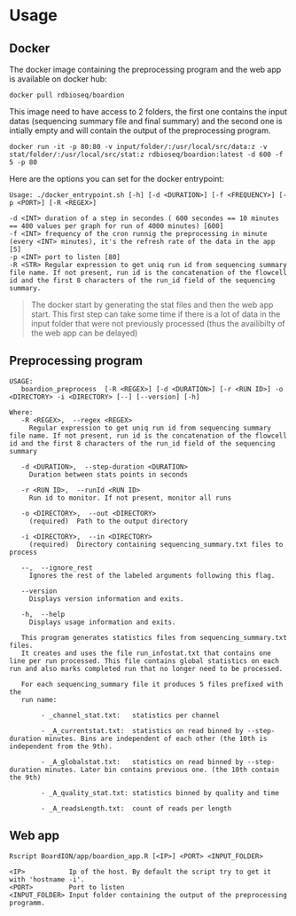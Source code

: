 # Usage

## Docker

The docker image containing the preprocessing program and the web app is available on docker hub:

```
docker pull rdbioseq/boardion
```

This image need to have access to 2 folders, the first one contains the input datas (sequencing summary file and final summary) and the second one is intially empty and will contain the output of the preprocessing program.

```
docker run -it -p 80:80 -v input/folder/:/usr/local/src/data:z -v stat/folder/:/usr/local/src/stat:z rdbioseq/boardion:latest -d 600 -f 5 -p 80
```

Here are the options you can set for the docker entrypoint:

```
Usage: ./docker_entrypoint.sh [-h] [-d <DURATION>] [-f <FREQUENCY>] [-p <PORT>] [-R <REGEX>]

-d <INT> duration of a step in secondes ( 600 secondes == 10 minutes == 400 values per graph for run of 4000 minutes) [600]
-f <INT> frequency of the cron runnig the preprocessing in minute (every <INT> minutes), it's the refresh rate of the data in the app [5]
-p <INT> port to listen [80]
-R <STR> Regular expression to get uniq run id from sequencing summary file name. If not present, run id is the concatenation of the flowcell id and the first 8 characters of the run_id field of the sequencing summary.
```

> The docker start by generating the stat files and then the web app start. This first step can take some time if there is a lot of data in the input folder that were not previously processed (thus the availibilty of the web app can be delayed)


## Preprocessing program

```
USAGE:
   boardion_preprocess  [-R <REGEX>] [-d <DURATION>] [-r <RUN ID>] -o <DIRECTORY> -i <DIRECTORY> [--] [--version] [-h]

Where:
   -R <REGEX>,  --regex <REGEX>
     Regular expression to get uniq run id from sequencing summary file name. If not present, run id is the concatenation of the flowcell id and the first 8 characters of the run_id field of the sequencing summary

   -d <DURATION>,  --step-duration <DURATION>
     Duration between stats points in seconds

   -r <RUN ID>,  --runId <RUN ID>
     Run id to monitor. If not present, monitor all runs

   -o <DIRECTORY>,  --out <DIRECTORY>
     (required)  Path to the output directory

   -i <DIRECTORY>,  --in <DIRECTORY>
     (required)  Directory containing sequencing_summary.txt files to process

   --,  --ignore_rest
     Ignores the rest of the labeled arguments following this flag.

   --version
     Displays version information and exits.

   -h,  --help
     Displays usage information and exits.

   This program generates statistics files from sequencing_summary.txt files.
   It creates and uses the file run_infostat.txt that contains one line per run processed. This file contains global statistics on each run and also marks completed run that no longer need to be processed.

   For each sequencing_summary file it produces 5 files prefixed with the
   run name:

        - _channel_stat.txt:   statistics per channel

        - _A_currentstat.txt:  statistics on read binned by --step-duration minutes. Bins are independent of each other (the 10th is independent from the 9th).

        - _A_globalstat.txt:   statistics on read binned by --step-duration minutes. Later bin contains previous one. (the 10th contain the 9th)

        - _A_quality_stat.txt: statistics binned by quality and time

        - _A_readsLength.txt:  count of reads per length
```

## Web app

```
Rscript BoardION/app/boardion_app.R [<IP>] <PORT> <INPUT_FOLDER>

<IP>           Ip of the host. By default the script try to get it with 'hostname -i'. 
<PORT>         Port to listen
<INPUT_FOLDER> Input folder containing the output of the preprocessing programm.

```
